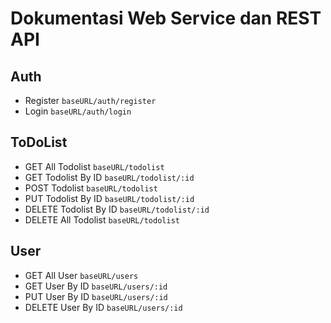 # Dokumentasi Web Service dan REST API

## Auth
- Register `baseURL/auth/register` 
- Login `baseURL/auth/login`

## ToDoList
- GET All Todolist `baseURL/todolist`
- GET Todolist By ID `baseURL/todolist/:id`
- POST Todolist `baseURL/todolist`
- PUT Todolist By ID `baseURL/todolist/:id`
- DELETE Todolist By ID `baseURL/todolist/:id`
- DELETE All Todolist `baseURL/todolist`

## User
- GET All User `baseURL/users`
- GET User By ID `baseURL/users/:id`
- PUT User By ID `baseURL/users/:id`
- DELETE User By ID `baseURL/users/:id`